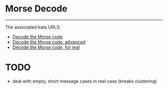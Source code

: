 # Morse Decode
---
The associated kata URLS:
* [Decode the Morse code](https://www.codewars.com/kata/54b724efac3d5402db00065e)
* [Decode the Morse code, advanced](https://www.codewars.com/kata/54b72c16cd7f5154e9000457)
* [Decode the Morse code, for real](https://www.codewars.com/kata/decode-the-morse-code-for-real)

# TODO
* deal with empty, short message cases in real case (breaks clustering)
